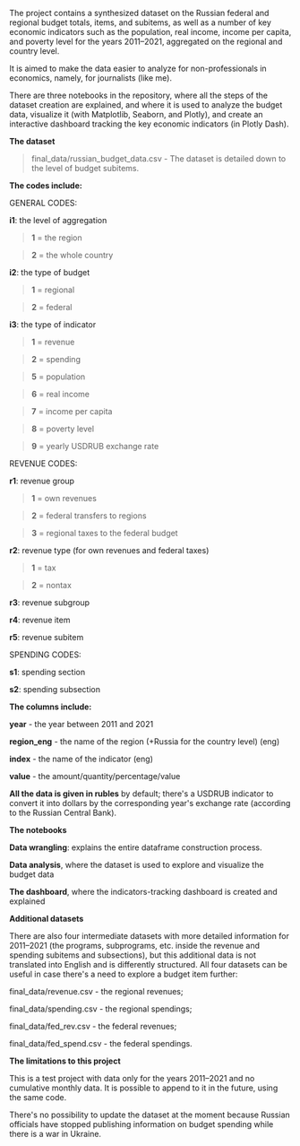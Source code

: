 The project contains a synthesized dataset on the Russian federal and regional budget totals, items, and subitems, as well as a number of key economic indicators
such as the population, real income, income per capita, and poverty level for the years 2011–2021, aggregated on the regional and country level.

It is aimed to make the data easier to analyze for non-professionals in economics, namely, for journalists (like me).

There are three notebooks in the repository, where all the steps of the dataset creation are explained, and where it is used to analyze the budget data, visualize it
(with Matplotlib, Seaborn, and Plotly), and create an interactive dashboard tracking the key economic indicators (in Plotly Dash).

<b>The dataset</b>

> final_data/russian_budget_data.csv - The dataset is detailed down to the level of budget subitems.

<b>The codes include:</b>

GENERAL CODES:

<b>i1</b>: the level of aggregation

> <b>1</b> = the region

> <b>2</b> = the whole country

 <b>i2</b>: the type of budget

> <b>1</b> = regional

> <b>2</b> = federal

<b>i3</b>: the type of indicator 

> <b>1</b> = revenue

> <b>2</b> = spending

> <b>5</b> = population

> <b>6</b> = real income

> <b>7</b> = income per capita

> <b>8</b> = poverty level

> <b>9</b> = yearly USDRUB exchange rate

REVENUE CODES:

<b>r1</b>: revenue group

> <b>1</b> = own revenues

> <b>2</b> = federal transfers to regions

> <b>3</b> = regional taxes to the federal budget

<b>r2</b>: revenue type (for own revenues and federal taxes) 

> <b>1</b> = tax

> <b>2</b> = nontax

<b>r3</b>: revenue subgroup

<b>r4</b>: revenue item

<b>r5</b>: revenue subitem

SPENDING CODES:

<b>s1</b>: spending section

<b>s2</b>: spending subsection

<b>The columns include:</b>

<b>year</b> - the year between 2011 and 2021

<b>region_eng</b> - the name of the region (+Russia for the country level) (eng)

<b>index</b> - the name of the indicator (eng)

<b>value</b> - the amount/quantity/percentage/value

<b>All the data is given in rubles</b> by default; there's a USDRUB indicator to convert it into dollars by the corresponding year's exchange rate (according to the
Russian Central Bank).

<b>The notebooks</b>

<b>Data wrangling</b>: explains the entire dataframe construction process.

<b>Data analysis</b>, where the dataset is used to explore and visualize the budget data

<b>The dashboard</b>, where the indicators-tracking dashboard is created and explained

<b>Additional datasets</b>

There are also four intermediate datasets with more detailed information for 2011–2021 (the programs, subprograms, etc. inside the revenue and spending subitems
and subsections), but this additional data is not translated into English and is differently structured. All four datasets can be useful in case there's a need
to explore a budget item further:

final_data/revenue.csv - the regional revenues;

final_data/spending.csv - the regional spendings;

final_data/fed_rev.csv - the federal revenues;

final_data/fed_spend.csv - the federal spendings.

<b>The limitations to this project</b>

This is a test project with data only for the years 2011–2021 and no cumulative monthly data. It is possible to append to it in the future, using the same code.

There's no possibility to update the dataset at the moment because Russian officials have stopped publishing information on budget spending while there is a war
in Ukraine.
